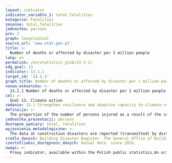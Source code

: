 ```yaml
---
layout: indicator
indicator_variable_1: total,fatalities
kategorie: Fatalities
zmienne: total,fatalities
jednostka: persons
pre: 2
graph: longitudinal
source_url: 'www.stat.gov.pl'
title: >-
  Number of deaths or affected by disaster per 1 million people
lang: en
permalink: /en/statistics_glob/13-1-1/
sdg_goal: 13
indicator: 13.1.1
target_id: '13.1.1'
graph_title: Number of deaths or affected by disaster per 1 million people
nazwa_wskaznika: >-
  13.1.1 Number of deaths or affected by disaster per 1 million people
cel: >-
  Goal 13. Climate action
zadanie: 13.1 Strengthen resilience and adaptive capacity to climate-related hazards and natural disasters in all countries
definicja: >-
  The proportion of the number of persons injured as a result of the construction disasters resulting from random events, error in maintenance or construction work, including the number of fatalities per 1 million residents.
jednostka_prezentacji: persons
dostepne_wymiary: total, fatalities
wyjasnienia_metodologiczne: >-
  The data at construction disasters are reported (transmitted) by district and provincial construction supervision inspectors within the framework of the tasks and responsibilities referred to Article 76 point 1 item 2 of the Act – Construction Law.Construction disaster, in accordance with article 73 of the Act – Construction law, is unintentional, the violent destruction of the construction facilities or of the part of it, as well as the the structural elements of scaffolding, forming elements, sheet piles walls and excavation support systems.Construction disaster are grouped according to reasons: caused by (m.in. strong winds, fires, explosions, gas), caused errors when you establish the work, errors during the construction of a new object or the execution of works in an existing building and errors develop documentation of the work.
zrodlo_danych: Building Disaster Register  The General Office of Building Control
czestotliwosc_dostępnosc_danych: Annual data  since 2010.
uwagi: >-
  Proxy indicator, available within the Polish public statistics.An original indicator, adopted by the UN for monitoring target 13.1 of the 2030 Agenda is 13.1.1 Number of deaths, missing persons and directly affected persons attributed to disasters per 100,000 population.
---
```

